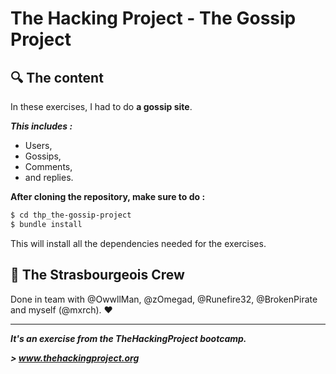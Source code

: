 # The Hacking Project - The Gossip Project


## :mag: The content
In these exercises, I had to do **a gossip site**.

***This includes :***
* Users,
* Gossips,
* Comments,
* and replies.

**After cloning the repository, make sure to do :**
```sh
$ cd thp_the-gossip-project
$ bundle install
```

This will install all the dependencies needed for the exercises.

## :european_post_office: The Strasbourgeois Crew
Done in team with @OwwllMan, @zOmegad, @Runefire32, @BrokenPirate and myself (@mxrch). :heart:

<hr>

***It's an exercise from the TheHackingProject bootcamp.***

***> www.thehackingproject.org***

